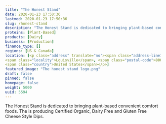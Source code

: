 ```yaml
---
title: "The Honest Stand"
date: 2020-01-23 17:50:36
lastmod: 2020-01-23 17:50:36
slug: /honest-stand
description: "The Honest Stand is dedicated to bringing plant-based convenient comfort foods. The is producing Certified Organic, Dairy Free and Gluten Free Cheese Style Dips."
proteins: [Plant-Based]
products: [Dairy]
business: [Production]
finance_type: []
regions: [US & Canada]
location: [<p class="address" translate="no"><span class="address-line1">South Arthur Avenue</span><br>
<span class="locality">Louisville</span>, <span class="postal-code">80027</span><br>
<span class="country">United States</span></p>]
featured_image: "The honest stand logo.png"
draft: false
pinned: false
homepage: false
weight: 5000
uuid: 5594
---
```

The Honest Stand is dedicated to bringing plant-based convenient comfort foods. The is producing Certified Organic, Dairy Free and Gluten Free Cheese Style Dips.
